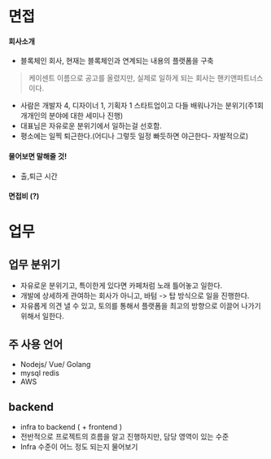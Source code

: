 # 면접 

#### 회사소개 
- 블록체인 회사, 현재는 블록체인과 연계되는 내용의 플랫폼을 구축
> 케이센트 이름으로 공고를 올렸지만, 실제로 일하게 되는 회사는 핸키앤파트너스이다. 

- 사람은 개발자 4, 디자이너 1, 기획자 1 
   스타트업이고 다들 배워나가는 분위기(주1회 개개인의 분야에 대한 세미나 진행)
- 대표님은 자유로운 분위기에서 일하는걸 선호함.
- 평소에는 일찍 퇴근한다.(어디나 그렇듯 일정 빠듯하면 야근한다- 자발적으로)


#### 물어보면 말해줄 것!
- 출,퇴근 시간 

#### 면접비 (?) 

# 업무

## 업무 분위기
- 자유로운 분위기고, 특이한게 있다면 카페처럼 노래 틀어놓고 일한다. 
- 개발에 상세하게 관여하는 회사가 아니고, 바텀 -> 탑 방식으로 일을 진행한다. 
- 자유롭게 의견 낼 수 있고, 토의를 통해서 플랫폼을 최고의 방향으로 이끌어 나가기 위해서 일한다. 

## 주 사용 언어 
- Nodejs/ Vue/ Golang 
- mysql redis
- AWS 

## backend 
- infra to backend ( + frontend )
 - 전반적으로 프로젝트의 흐름을 알고 진행하지만, 담당 영역이 있는 수준 
- Infra 수준이 어느 정도 되는지 물어보기